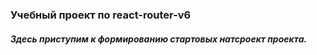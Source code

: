 ### Учебный проект по react-router-v6
##### Здесь приступим к формированию стартовых натсроект проекта. 
